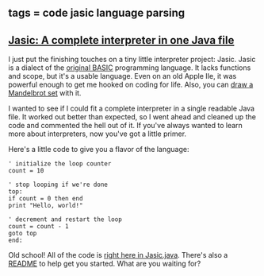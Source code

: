 tags = code jasic language parsing
---

## [Jasic: A complete interpreter in one Java file](http://journal.stuffwithstuff.com/2010/07/18/jasic-a-complete-interpreter-in-one-java-file/ "Jasic: A complete interpreter in one Java file")

I just put the finishing touches on a tiny little interpreter project: Jasic.
Jasic is a dialect of the [original BASIC](http://en.wikipedia.org/wiki/Dartmouth_BASIC) programming language. It lacks
functions and scope, but it's a usable language. Even on an old Apple IIe, it
was powerful enough to get me hooked on coding for life. Also, you can [draw a
Mandelbrot set](http://bitbucket.org/munificent/jasic/src/tip/sample/mandel.jas) with it.


I wanted to see if I could fit a complete interpreter in a single readable
Java file. It worked out better than expected, so I went ahead and cleaned up
the code and commented the hell out of it. If you've always wanted to learn
more about interpreters, now you've got a little primer.

Here's a little code to give you a flavor of the language:



    ' initialize the loop counter
    count = 10

    ' stop looping if we're done
    top:
    if count = 0 then end
    print "Hello, world!"

    ' decrement and restart the loop
    count = count - 1
    goto top
    end:


Old school! All of the code is [right here in Jasic.java](http://bitbucket.org/munificent/jasic/src/tip/com/stuffwithstuff/Jasic.java). There's also a
[README](http://bitbucket.org/munificent/jasic/src/298c542c2aee/README) to help get you started. What are you waiting for?

